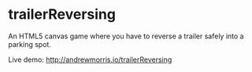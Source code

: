 # trailerReversing
An HTML5 canvas game where you have to reverse a trailer safely into a parking spot.

Live demo: http://andrewmorris.io/trailerReversing
